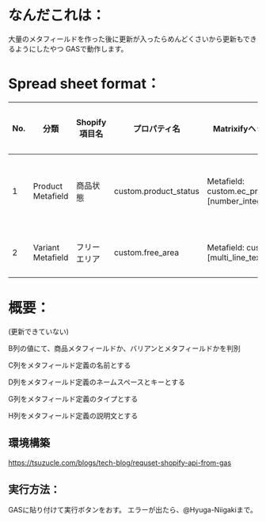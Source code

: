 # なんだこれは：
大量のメタフィールドを作った後に更新が入ったらめんどくさいから更新もできるようにしたやつ
GASで動作します。

# Spread sheet format：

| No.  | 分類             | Shopify項目名 | プロパティ名                 | Matrixifyヘッダー名（参考）                            | データ例        | タイプ                 | 利用方針               |
|------|------------------|----------------|-----------------------------|-------------------------------------------------------|-----------------|---------------------|-----------------------|
| 1   | Product Metafield | 商品状態       | custom.product_status | Metafield: custom.ec_product_item_status [number_integer] |  | number_integer | 商品状態を把握するため |
| 2   | Variant Metafield | フリーエリア       | custom.free_area | Metafield: custom.free_area [multi_line_text_field] |  | multi_line_text_field | HTMLを描画する |

# 概要：

(更新できていない)

B列の値にて、商品メタフィールドか、バリアンとメタフィールドかを判別

C列をメタフィールド定義の名前とする

D列をメタフィールド定義のネームスペースとキーとする

G列をメタフィールド定義のタイプとする

H列をメタフィールド定義の説明文とする

## 環境構築
https://tsuzucle.com/blogs/tech-blog/requset-shopify-api-from-gas

## 実行方法：
GASに貼り付けて実行ボタンをおす。
エラーが出たら、@Hyuga-Niigakiまで。
